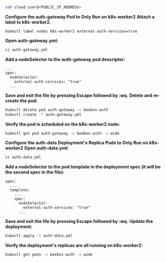 ```bash
ssh cloud_user@<PUBLIC_IP_ADDRESS>
```

**Configure the auth-gateway Pod to Only Run on k8s-worker2**
**Attach a label to k8s-worker2.**
```bahs
kubectl label nodes k8s-worker2 external-auth-services=true
```

**Open auth-gateway.yml:**
```bash
vi auth-gateway.yml
```

**Add a nodeSelector to the auth-gateway pod descriptor:**
```
...
spec:
  nodeSelector:
    external-auth-services: "true"
  ...
```

**Save and exit the file by pressing Escape followed by :wq.**
**Delete and re-create the pod:**
```bash
kubectl delete pod auth-gateway -n beebox-auth
kubectl create -f auth-gateway.yml
```

**Verify the pod is scheduled on the k8s-worker2 node:**
```bash
kubectl get pod auth-gateway -n beebox-auth -o wide
```

**Configure the auth-data Deployment's Replica Pods to Only Run on k8s-worker2**
**Open auth-data.yml:**
```bash
vi auth-data.yml
```

**Add a nodeSelector to the pod template in the deployment spec (it will be the second spec in the file):**
```...
spec:
  ...
  template:
    ...
    spec:
      nodeSelector:
        external-auth-services: "true"
      ...
```

**Save and exit the file by pressing Escape followed by :wq.**
**Update the deployment:**
```bash
kubectl apply -f auth-data.yml
```

**Verify the deployment's replicas are all running on k8s-worker2:**
```bash
kubectl get pods -n beebox-auth -o wide
```